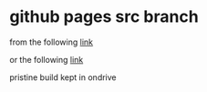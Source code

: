 # github pages src branch

from the following [link](http://txt.fliglio.com/2013/04/publishing-a-yeoman-app-with-github-pages/)

or the following [link](https://github.com/robwierzbowski/grunt-build-control)

pristine build kept in ondrive
